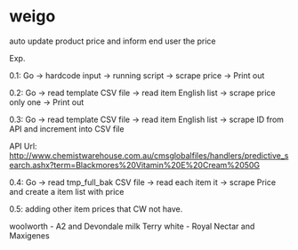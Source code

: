 # weigo

auto update product price and inform end user the price

Exp.

0.1:
Go -> hardcode input -> running script -> scrape price -> Print out

0.2:
Go -> read template CSV file -> read item English list -> scrape price only one -> Print out

0.3:
Go -> read template CSV file -> read item English list -> scrape ID from API and increment into CSV file

API Url: http://www.chemistwarehouse.com.au/cmsglobalfiles/handlers/predictive_search.ashx?term=Blackmores%20Vitamin%20E%20Cream%2050G

0.4:
Go -> read tmp_full_bak CSV file -> read each item it -> scrape Price and create a item list with price

0.5:
adding other item prices that CW not have.

woolworth - A2 and Devondale milk
Terry white - Royal Nectar and Maxigenes
